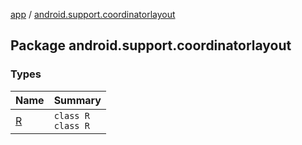 [app](../index.md) / [android.support.coordinatorlayout](./index.md)

## Package android.support.coordinatorlayout

### Types

| Name | Summary |
|---|---|
| [R](-r/index.md) | `class R`<br>`class R` |
